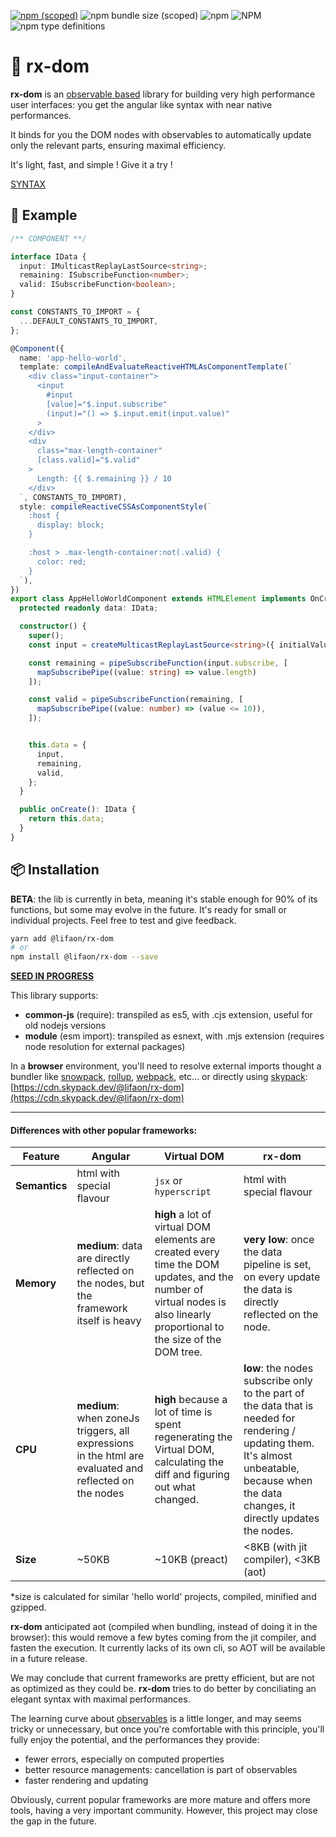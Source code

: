 [![npm (scoped)](https://img.shields.io/npm/v/@lifaon/rx-dom.svg)](https://www.npmjs.com/package/@lifaon/rx-dom)
![npm bundle size (scoped)](https://img.shields.io/bundlephobia/minzip/@lifaon/rx-dom.svg)
![npm](https://img.shields.io/npm/dm/@lifaon/rx-dom.svg)
![NPM](https://img.shields.io/npm/l/@lifaon/rx-dom.svg)
![npm type definitions](https://img.shields.io/npm/types/@lifaon/rx-dom.svg)

# 🌱 rx-dom

[comment]: <> (https://github.com/tusharmath/reactive-dom#virtualdomvsreactivedom)

**rx-dom** is an [observable based](https://github.com/lifaon74/rx-js-light) library for building very high performance user interfaces:
you get the angular like syntax with near native performances.

It binds for you the DOM nodes with observables to automatically update only the relevant parts, ensuring maximal efficiency.

It's light, fast, and simple ! Give it a try !

[SYNTAX](./src/syntax.md)

## 📑 Example

```ts
/** COMPONENT **/

interface IData {
  input: IMulticastReplayLastSource<string>;
  remaining: ISubscribeFunction<number>;
  valid: ISubscribeFunction<boolean>;
}

const CONSTANTS_TO_IMPORT = {
  ...DEFAULT_CONSTANTS_TO_IMPORT,
};

@Component({
  name: 'app-hello-world',
  template: compileAndEvaluateReactiveHTMLAsComponentTemplate(`
    <div class="input-container">
      <input
        #input
        [value]="$.input.subscribe"
        (input)="() => $.input.emit(input.value)"
      >
    </div>
    <div
      class="max-length-container"
      [class.valid]="$.valid"
    >
      Length: {{ $.remaining }} / 10
    </div>
  `, CONSTANTS_TO_IMPORT),
  style: compileReactiveCSSAsComponentStyle(`
    :host {
      display: block;
    }

    :host > .max-length-container:not(.valid) {
      color: red;
    }
  `),
})
export class AppHelloWorldComponent extends HTMLElement implements OnCreate<IData> {
  protected readonly data: IData;

  constructor() {
    super();
    const input = createMulticastReplayLastSource<string>({ initialValue: '' });

    const remaining = pipeSubscribeFunction(input.subscribe, [
      mapSubscribePipe((value: string) => value.length)
    ]);

    const valid = pipeSubscribeFunction(remaining, [
      mapSubscribePipe((value: number) => (value <= 10)),
    ]);


    this.data = {
      input,
      remaining,
      valid,
    };
  }

  public onCreate(): IData {
    return this.data;
  }
}
```

## 📦 Installation

**BETA**: the lib is currently in beta, meaning it's stable enough for 90% of its functions,
but some may evolve in the future. It's ready for small or individual projects. Feel free to test and give feedback.

```bash
yarn add @lifaon/rx-dom
# or
npm install @lifaon/rx-dom --save
```

**[SEED IN PROGRESS](https://github.com/lifaon74/rx-js-light-debug-vite)**

This library supports:

- **common-js** (require): transpiled as es5, with .cjs extension, useful for old nodejs versions
- **module** (esm import): transpiled as esnext, with .mjs extension (requires node resolution for external packages)

In a **browser** environment, you'll need to resolve external imports thought a bundler like
[snowpack](https://www.snowpack.dev/),
[rollup](https://rollupjs.org/guide/en/),
[webpack](https://webpack.js.org/),
etc...
or directly using [skypack](https://www.skypack.dev/):
[https://cdn.skypack.dev/@lifaon/rx-dom](https://cdn.skypack.dev/@lifaon/rx-dom)


---

#### Differences with other popular frameworks:

Feature | Angular | Virtual DOM | rx-dom
---     |--- |---          | ---
**Semantics**| html with special flavour | `jsx` or `hyperscript` | html with special flavour
**Memory** | **medium**: data are directly reflected on the nodes, but the framework itself is heavy | **high** a lot of virtual DOM elements are created every time the DOM updates, and the number of virtual nodes is also linearly proportional to the size of the DOM tree. | **very low**: once the data pipeline is set, on every update the data is directly reflected on the node.
**CPU** | **medium**: when zoneJs triggers, all expressions in the html are evaluated and reflected on the nodes | **high** because a lot of time is spent regenerating the Virtual DOM, calculating the diff and figuring out what changed. | **low**: the nodes subscribe only to the part of the data that is needed for rendering / updating them. It's almost unbeatable, because when the data changes, it directly updates the nodes.
**Size** | ~50KB | ~10KB (preact) | <8KB (with jit compiler), <3KB (aot)

*size is calculated for similar 'hello world' projects, compiled, minified and gzipped.

**rx-dom** anticipated aot (compiled when bundling, instead of doing it in the browser):
this would remove a few bytes coming from the jit compiler, and fasten the execution.
It currently lacks of its own cli, so AOT will be available in a future release.

We may conclude that current frameworks are pretty efficient, but are not as optimized as they could be.
**rx-dom** tries to do better by conciliating an elegant syntax with maximal performances.

The learning curve about [observables](https://github.com/lifaon74/rx-js-light) is a little longer,
and may seems tricky or unnecessary,
but once you're comfortable with this principle, you'll fully enjoy the potential, and the performances they provide:

- fewer errors, especially on computed properties
- better resource managements: cancellation is part of observables
- faster rendering and updating

Obviously, current popular frameworks are more mature and offers more tools, having a very important community.
However, this project may close the gap in the future.




